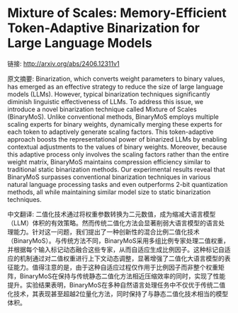 # Mixture of Scales: Memory-Efficient Token-Adaptive Binarization for Large Language Models

链接: http://arxiv.org/abs/2406.12311v1

原文摘要:
Binarization, which converts weight parameters to binary values, has emerged
as an effective strategy to reduce the size of large language models (LLMs).
However, typical binarization techniques significantly diminish linguistic
effectiveness of LLMs. To address this issue, we introduce a novel binarization
technique called Mixture of Scales (BinaryMoS). Unlike conventional methods,
BinaryMoS employs multiple scaling experts for binary weights, dynamically
merging these experts for each token to adaptively generate scaling factors.
This token-adaptive approach boosts the representational power of binarized
LLMs by enabling contextual adjustments to the values of binary weights.
Moreover, because this adaptive process only involves the scaling factors
rather than the entire weight matrix, BinaryMoS maintains compression
efficiency similar to traditional static binarization methods. Our experimental
results reveal that BinaryMoS surpasses conventional binarization techniques in
various natural language processing tasks and even outperforms 2-bit
quantization methods, all while maintaining similar model size to static
binarization techniques.

中文翻译:
二值化技术通过将权重参数转换为二元数值，成为缩减大语言模型（LLM）体积的有效策略。然而传统二值化方法会显著削弱大语言模型的语言处理能力。针对这一问题，我们提出了一种创新性的混合比例二值化技术（BinaryMoS）。与传统方法不同，BinaryMoS采用多组比例专家处理二值权重，并根据每个输入标记动态融合这些专家，从而自适应生成比例因子。这种标记自适应的机制通过对二值权重进行上下文动态调整，显著增强了二值化大语言模型的表征能力。值得注意的是，由于这种自适应过程仅作用于比例因子而非整个权重矩阵，BinaryMoS在保持与传统静态二值化方法相近压缩效率的同时，实现了性能提升。实验结果表明，BinaryMoS在多种自然语言处理任务中不仅优于传统二值化技术，其表现甚至超越2位量化方法，同时保持了与静态二值化技术相当的模型体积。
